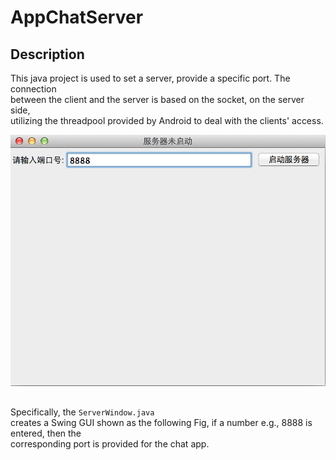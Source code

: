 # AppChatServer

## Description
This java project is used to set a server, provide a specific port. The connection  
between the client and the server is based on the socket, on the server side,  
utilizing the threadpool provided by Android to deal with the clients' access.

![](https://raw.githubusercontent.com/insogin/AppChatServer/master/screenshot/Screen%20Shot%202015-06-02%20at%201.21.53%20AM.png)

## 
Specifically, the `ServerWindow.java`  
creates a Swing GUI shown as the following Fig, if a number e.g., 8888 is entered, then the  
corresponding port is provided for the chat app.

